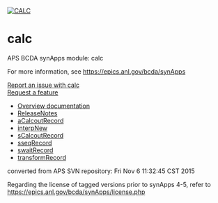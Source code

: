 [![CALC](https://github.com/epics-modules/calc/actions/workflows/ci-scripts-build.yml/badge.svg)](https://github.com/epics-modules/calc/actions/workflows/ci-scripts-build.yml)

# calc
APS BCDA synApps module: calc

For more information, see
   https://epics.anl.gov/bcda/synApps

[Report an issue with calc](https://github.com/epics-modules/calc/issues/new?title=%20ISSUE%20NAME%20HERE&body=**Describe%20the%20issue**%0A%0A**Steps%20to%20reproduce**%0A1.%20Step%20one%0A2.%20Step%20two%0A3.%20Step%20three%0A%0A**Expected%20behaivour**%0A%0A**Actual%20behaviour**%0A%0A**Build%20Environment**%0AArchitecture:%0AEpics%20Base%20Version:%0ADependent%20Module%20Versions:&labels=bug)  
[Request a feature](https://github.com/epics-modules/calc/issues/new?title=%20FEATURE%20SHORT%20DESCRIPTION&body=**Feature%20Long%20Description**%0A%0A**Why%20should%20this%20be%20added?**%0A&labels=enhancement)

* [Overview documentation](http://htmlpreview.github.io/?https://github.com/epics-modules/calc/blob/master/documentation/calcDocs.html)
* [ReleaseNotes](https://epics-modules.github.ui/calc/calcReleaseNotes.html)
* [aCalcoutRecord](https://epics-modules.github.ui/calc/aCalcoutRecord.html)
* [interpNew](https://epics-modules.github.ui/calc/interpNew.html)
* [sCalcoutRecord](https://epics-modules.github.ui/calc/sCalcoutRecord.html)
* [sseqRecord](https://epics-modules.github.ui/calc/sseqRecord.html)
* [swaitRecord](https://epics-modules.github.ui/calc/swaitRecord.html)
* [transformRecord](https://epics-modules.github.ui/calc/transformRecord.html)

converted from APS SVN repository: Fri Nov  6 11:32:45 CST 2015

Regarding the license of tagged versions prior to synApps 4-5,
refer to https://epics.anl.gov/bcda/synApps/license.php
